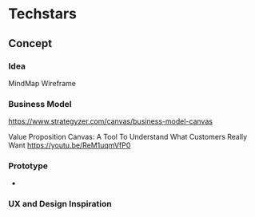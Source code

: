 # Techstars

## Concept
### Idea
MindMap
Wireframe
### Business Model

https://www.strategyzer.com/canvas/business-model-canvas

Value Proposition Canvas: A Tool To Understand What Customers Really Want
https://youtu.be/ReM1uqmVfP0
### Prototype
* 
### UX and Design Inspiration 
